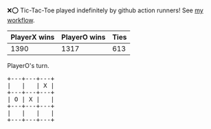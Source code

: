 :x::o: Tic-Tac-Toe played indefinitely by github action runners! See [my workflow](.github/workflows/play.yaml).

|PlayerX wins|PlayerO wins|Ties|
|-|-|-|
|1390|1317|613|

PlayerO's turn.

<pre>
+---+---+---+
|   |   | X |
+---+---+---+
| O | X |   |
+---+---+---+
|   |   |   |
+---+---+---+
</pre>